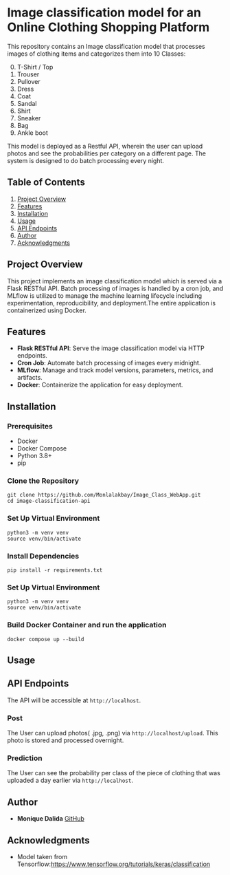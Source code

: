 # Image classification model for an Online Clothing Shopping Platform

This repository contains an Image classification model that processes images of clothing items and categorizes them into 10 Classes:

0. T-Shirt / Top
1. Trouser
2. Pullover
3. Dress
4. Coat
5. Sandal
6. Shirt
7. Sneaker
8. Bag
9. Ankle boot

This model is deployed as a Restful API, wherein the user can upload photos and see the probabilities per category on a different page.
The system is designed to do batch processing every night.

## Table of Contents
1. [Project Overview](#project-overview)
2. [Features](#features)
3. [Installation](#installation)
4. [Usage](#usage)
5. [API Endpoints](#api-endpoints)
6. [Author](#author)
7. [Acknowledgments](#acknowledgments)


## Project Overview

This project implements an image classification model which is served via a Flask RESTful API. Batch processing of images is handled by a cron job, and MLflow is utilized to manage the machine learning lifecycle including experimentation, reproducibility, and deployment.The entire application is containerized using Docker.

## Features

- **Flask RESTful API**: Serve the image classification model via HTTP endpoints.
- **Cron Job**: Automate batch processing of images every midnight.
- **MLflow**: Manage and track model versions, parameters, metrics, and artifacts.
- **Docker**: Containerize the application for easy deployment.

## Installation

### Prerequisites

- Docker
- Docker Compose
- Python 3.8+
- pip

### Clone the Repository
```shell
git clone https://github.com/Monlalakbay/Image_Class_WebApp.git
cd image-classification-api
```

### Set Up Virtual Environment
```shell
python3 -m venv venv
source venv/bin/activate
```

### Install Dependencies
```shell
pip install -r requirements.txt
```

### Set Up Virtual Environment
```shell
python3 -m venv venv
source venv/bin/activate
```

### Build Docker Container and run the application
```shell
docker compose up --build
```

## Usage

## API Endpoints

The API will be accessible at ```http://localhost```.

### Post
The User can upload photos( .jpg, .png)  via  ```http://localhost/upload```. This photo is stored and processed overnight.

### Prediction
The User can see the probability per class of the piece of clothing that was uploaded a day earlier via ```http://localhost```.


## Author

* **Monique Dalida** [GitHub](https://github.com/Monlalakbay)


## Acknowledgments

* Model taken from Tensorflow:https://www.tensorflow.org/tutorials/keras/classification




